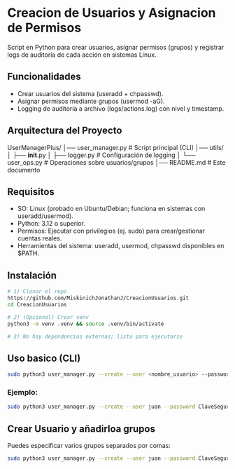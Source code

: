 # Creacion de Usuarios y Asignacion de Permisos

Script en Python para crear usuarios, asignar permisos (grupos) y registrar logs de auditoría de cada acción en sistemas Linux. 

## Funcionalidades

- Crear usuarios del sistema (useradd + chpasswd).
- Asignar permisos mediante grupos (usermod -aG).
- Logging de auditoría a archivo (logs/actions.log) con nivel y timestamp.

## Arquitectura del Proyecto

UserManagerPlus/
│── user_manager.py        # Script principal (CLI)
│── utils/
│   ├── __init__.py
│   ├── logger.py          # Configuración de logging
│   └── user_ops.py        # Operaciones sobre usuarios/grupos
│── README.md              # Este documento

## Requisitos

- SO: Linux (probado en Ubuntu/Debian; funciona en sistemas con useradd/usermod).
- Python: 3.12 o superior.
- Permisos: Ejecutar con privilegios (ej. sudo) para crear/gestionar cuentas reales.
- Herramientas del sistema: useradd, usermod, chpasswd disponibles en $PATH.

## Instalación

```bash
# 1) Clonar el repo
https://github.com/MiskinichJonathanJ/CreacionUsuarios.git
cd CreacionUsuarios

# 2) (Opcional) Crear venv
python3 -m venv .venv && source .venv/bin/activate

# 3) No hay dependencias externas; listo para ejecutarse
```

## Uso basico (CLI)

```bash
sudo python3 user_manager.py --create --user <nombre_usuario> --password <contraseña>
```

### Ejemplo:

```bash
sudo python3 user_manager.py --create --user juan --password ClaveSegura123
```

## Crear Usuario y añadirloa grupos
Puedes especificar varios grupos separados por comas:

```bash
sudo python3 user_manager.py --create --user juan --password ClaveSegura123 --group sudo,developers
```
